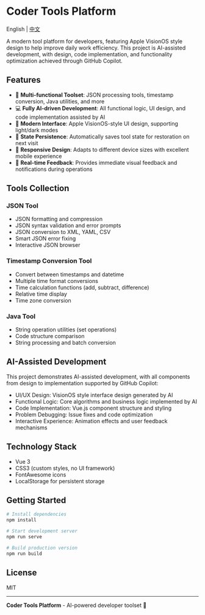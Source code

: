 # Coder Tools Platform

English | [中文](./README.md)

A modern tool platform for developers, featuring Apple VisionOS style design to help improve daily work efficiency. This project is AI-assisted development, with design, code implementation, and functionality optimization achieved through GitHub Copilot.

## Features

- 🧰 **Multi-functional Toolset**: JSON processing tools, timestamp conversion, Java utilities, and more
- 💻 **Fully AI-driven Development**: All functional logic, UI design, and code implementation assisted by AI
- 🎨 **Modern Interface**: Apple VisionOS-style UI design, supporting light/dark modes
- 💾 **State Persistence**: Automatically saves tool state for restoration on next visit
- 📱 **Responsive Design**: Adapts to different device sizes with excellent mobile experience
- 🔄 **Real-time Feedback**: Provides immediate visual feedback and notifications during operations

## Tools Collection

### JSON Tool

- JSON formatting and compression
- JSON syntax validation and error prompts
- JSON conversion to XML, YAML, CSV
- Smart JSON error fixing
- Interactive JSON browser

### Timestamp Conversion Tool

- Convert between timestamps and datetime
- Multiple time format conversions
- Time calculation functions (add, subtract, difference)
- Relative time display
- Time zone conversion

### Java Tool

- String operation utilities (set operations)
- Code structure comparison
- String processing and batch conversion

## AI-Assisted Development

This project demonstrates AI-assisted development, with all components from design to implementation supported by GitHub Copilot:

- UI/UX Design: VisionOS style interface design generated by AI
- Functional Logic: Core algorithms and business logic implemented by AI
- Code Implementation: Vue.js component structure and styling
- Problem Debugging: Issue fixes and code optimization
- Interactive Experience: Animation effects and user feedback mechanisms

## Technology Stack

- Vue 3
- CSS3 (custom styles, no UI framework)
- FontAwesome icons
- LocalStorage for persistent storage

## Getting Started

```bash
# Install dependencies
npm install

# Start development server
npm run serve

# Build production version
npm run build
```

## License

MIT

---

**Coder Tools Platform** - AI-powered developer toolset 🚀
